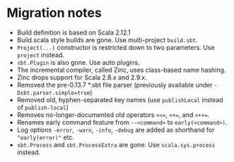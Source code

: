 Migration notes
===============

- Build definition is based on Scala 2.12.1
- Build.scala style builds are gone. Use multi-project `build.sbt`.
- `Project(...)` constructor is restricted down to two parameters. Use `project` instead.
- `sbt.Plugin` is also gone. Use auto plugins.
- The incremental compiler, called Zinc, uses class-based name hashing.
- Zinc drops support for Scala 2.8.x and 2.9.x.
- Removed the pre-0.13.7 *.sbt file parser (previously available under `-Dsbt.parser.simple=true`)
- Removed old, hyphen-separated key names (use `publishLocal` instead of `publish-local`)
- Removes no-longer-documented old operators `<<=`, `<+=`, and `<++=`.
- Renames early command feature from `--<command>` to `early(<command>)`.
- Log options `-error`, `-warn`, `-info`, `-debug` are added as shorthand for `"early(error)"` etc.
- `sbt.Process` and `sbt.ProcessExtra` are gone. Use `scala.sys.process` instead.
